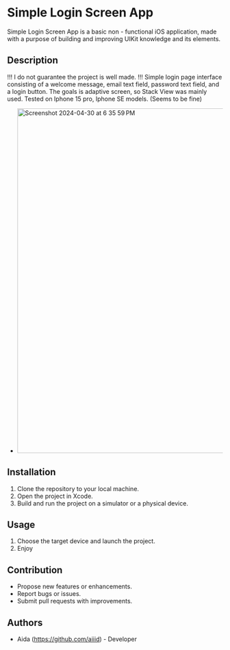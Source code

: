 # Simple Login Screen App

Simple Login Screen App is a basic non - functional iOS application, made with a purpose of building and improving UIKit knowledge and its elements.


## Description

!!! I do not guarantee the project is well made. !!!
Simple login page interface consisting of a welcome message, email text field, password text field, and a login button. 
The goals is adaptive screen, so Stack View was mainly used. 
Tested on Iphone 15 pro, Iphone SE models. (Seems to be fine)
- <img width="805" alt="Screenshot 2024-04-30 at 6 35 59 PM" src="https://github.com/aiiid/Neobis_iOS_LoginApp/assets/123296393/741b3c57-e706-463e-ac8b-f6db4f47ae2c">


## Installation

1. Clone the repository to your local machine.
2. Open the project in Xcode.
3. Build and run the project on a simulator or a physical device.

## Usage
1. Choose the target device and launch the project.
2. Enjoy

## Contribution
- Propose new features or enhancements.
- Report bugs or issues.
- Submit pull requests with improvements.

## Authors

- Aida (https://github.com/aiiid) - Developer


